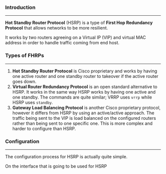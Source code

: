 ### Introduction
---
**Hot Standby Router Protocol** (HSRP) is a type of **First Hop Redundancy Protocol** that allows networks to be more resilient. 

It works by two routers agreeing on a Virtual IP (VIP) and virtual MAC address in order to handle traffic coming from end host. 

### Types of FHRPs
---
1. **Hot Standby Router Protocol** is Cisco proprietary and works by having one active router and one standby router to takeover if the active router goes down.
2. **Virtual Router Redundancy Protocol** is an open standard alternative to HSRP. It works in the same way HSRP works by having one active and one standby. The commands are quite similar; VRRP uses `vrrp` while HSRP uses `standby`.
3. **Gateway Load Balancing Protocol** is another Cisco proprietary protocol, however it differs from HSRP by using an active/active approach. The traffic being sent to the VIP is load balanced on the configured routers rather than being sent to one specific one. This is more complex and harder to configure than HSRP.

### Configuration
---
The configuration process for HSRP is actually quite simple. 

On the interface that is going to be used for HSRP